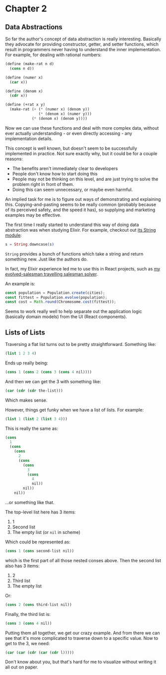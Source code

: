 # Chapter 2

## Data Abstractions

So far the author's concept of data abstraction is really interesting. Basically they advocate for providing constructor, getter, and setter functions, which result in programmers never having to understand the inner implementation. For example, for dealing with rational numbers:

```scheme
(define (make-rat n d)
  (cons n d))

(define (numer x)
  (car x))

(define (denom x)
  (cdr x))

(define (+rat x y)
  (make-rat (+ (* (numer x) (denom y))
               (* (denom x) (numer y)))
            (* (denom x) (denom y))))
```

Now we can use these functions and deal with more complex data, without ever actually understanding - or even directly accessing - any implementation details.

This concept is well known, but doesn't seem to be successfully implemented in practice. Not sure exactly why, but it could be for a couple reasons:

- The benefits aren't immediately clear to developers
- People don't know how to start doing this
- People may not be thinking on this level, and are just trying to solve the problem right in front of them.
- Doing this can seem unnecessary, or maybe even harmful.

An implied task for me is to figure out ways of demonstrating and explaining this. Copying-and-pasting seems to be really common (probably because of its perceived safety, and the speed it has), so supplying and marketing examples may be effective.

The first time I really started to understand this way of doing data abstraction was when studying Elixir. For example, checkout out [its String module](https://hexdocs.pm/elixir/String.html#downcase/2):

```elixir
s = String.downcase(s)
```

`String` provides a bunch of functions which take a string and return something new. Just like the authors do.

In fact, my Elixir experience led me to use this in React projects, such as [my evolved-salesman travelling salesman solver](https://github.com/ahuth/evolved-salesman/blob/495da8ef8487c50d2ec296fcfc74d6d5409aa093/src/utils/chromosome.js).

An example is:

```js
const population = Population.create(cities);
const fittest = Population.evolve(population);
const cost = Math.round(Chromosome.cost(fittest));
```

Seems to work really well to help separate out the application logic (basically domain models) from the UI (React components).

## Lists of Lists

Traversing a flat list turns out to be pretty straightforward. Something like:

```scheme
(list 1 2 3 4)
```

Ends up really being:

```scheme
(cons 1 (cons 2 (cons 3 (cons 4 nil))))
```

And then we can get the 3 with something like:

```scheme
(car (cdr (cdr the-list)))
```

Which makes sense.

However, things get funky when we have a list of lists. For example:

```scheme
(list 1 (list 2 (list 3 4)))
```

This is really the same as:

```scheme
(cons
  1
  (cons
    (cons
      2
      (cons
        (cons
          3
          (cons
            4
            nil))
        nil))
    nil))
```

...or something like that.

The top-level list here has 3 items:
1. 1
2. Second list
3. The empty list (or `nil` in scheme)

Which could be represented as:

```scheme
(cons 1 (cons second-list nil))
```

which is the first part of all those nested conses above. Then the second list also has 3 items:
1. 2
2. Third list
3. The empty list

Or:

```scheme
(cons 2 (cons third-list nil))
```

Finally, the third list is:

```scheme
(cons 3 (cons 4 nil))
```

Putting them all together, we get our crazy example. And from there we can see that it's more complicated to traverse down to a specific value. Now to get to the 3, we need:

```scheme
(car (car (cdr (car (cdr l)))))
```

Don't know about you, but that's hard for me to visualize without writing it all out on paper.
